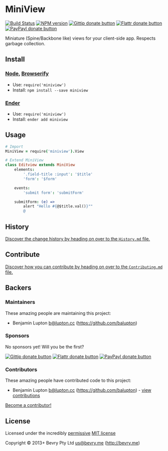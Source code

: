 
<!-- TITLE/ -->

# MiniView

<!-- /TITLE -->


<!-- BADGES/ -->

[![Build Status](http://img.shields.io/travis-ci/bevry/miniview.png?branch=master)](http://travis-ci.org/bevry/miniview "Check this project's build status on TravisCI")
[![NPM version](http://badge.fury.io/js/miniview.png)](https://npmjs.org/package/miniview "View this project on NPM")
[![Gittip donate button](http://img.shields.io/gittip/bevry.png)](https://www.gittip.com/bevry/ "Donate weekly to this project using Gittip")
[![Flattr donate button](http://img.shields.io/flattr/donate.png?color=yellow)](http://flattr.com/thing/344188/balupton-on-Flattr "Donate monthly to this project using Flattr")
[![PayPayl donate button](http://img.shields.io/paypal/donate.png?color=yellow)](https://www.paypal.com/cgi-bin/webscr?cmd=_s-xclick&hosted_button_id=QB8GQPZAH84N6 "Donate once-off to this project using Paypal")

<!-- /BADGES -->


<!-- DESCRIPTION/ -->

Miniature (Spine/Backbone like) views for your client-side app. Respects garbage collection.

<!-- /DESCRIPTION -->


<!-- INSTALL/ -->

## Install

### [Node](http://nodejs.org/), [Browserify](http://browserify.org/)
- Use: `require('miniview')`
- Install: `npm install --save miniview`

### [Ender](http://ender.jit.su/)
- Use: `require('miniview')`
- Install: `ender add miniview`

<!-- /INSTALL -->


## Usage

``` coffeescript
# Import
MiniView = require('miniview').View

# Extend MiniView
class Editview extends MiniView
	elements:
		'.field-title :input': '$title'
		'form': '$form'

	events:
		'submit form': 'submitForm'

	submitForm: (e) =>
		alert "Hello #{@$title.val()}""
		@
```


<!-- HISTORY/ -->

## History
[Discover the change history by heading on over to the `History.md` file.](https://github.com/bevry/miniview/blob/master/History.md#files)

<!-- /HISTORY -->


<!-- CONTRIBUTE/ -->

## Contribute

[Discover how you can contribute by heading on over to the `Contributing.md` file.](https://github.com/bevry/miniview/blob/master/Contributing.md#files)

<!-- /CONTRIBUTE -->


<!-- BACKERS/ -->

## Backers

### Maintainers

These amazing people are maintaining this project:

- Benjamin Lupton <b@lupton.cc> (https://github.com/balupton)

### Sponsors

No sponsors yet! Will you be the first?

[![Gittip donate button](http://img.shields.io/gittip/bevry.png)](https://www.gittip.com/bevry/ "Donate weekly to this project using Gittip")
[![Flattr donate button](http://img.shields.io/flattr/donate.png?color=yellow)](http://flattr.com/thing/344188/balupton-on-Flattr "Donate monthly to this project using Flattr")
[![PayPayl donate button](http://img.shields.io/paypal/donate.png?color=yellow)](https://www.paypal.com/cgi-bin/webscr?cmd=_s-xclick&hosted_button_id=QB8GQPZAH84N6 "Donate once-off to this project using Paypal")

### Contributors

These amazing people have contributed code to this project:

- Benjamin Lupton <b@lupton.cc> (https://github.com/balupton) - [view contributions](https://github.com/bevry/miniview/commits?author=balupton)

[Become a contributor!](https://github.com/bevry/miniview/blob/master/Contributing.md#files)

<!-- /BACKERS -->


<!-- LICENSE/ -->

## License

Licensed under the incredibly [permissive](http://en.wikipedia.org/wiki/Permissive_free_software_licence) [MIT license](http://creativecommons.org/licenses/MIT/)

Copyright &copy; 2013+ Bevry Pty Ltd <us@bevry.me> (http://bevry.me)

<!-- /LICENSE -->


